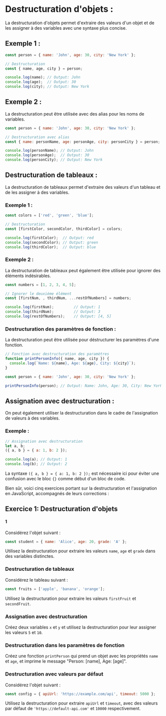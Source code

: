 # Destructuration d'objets :

La destructuration d'objets permet d'extraire des valeurs d'un objet et de les assigner à des variables avec une syntaxe plus concise.

## Exemple 1 :

```js
const person = { name: 'John', age: 30, city: 'New York' };

// Destructuration
const { name, age, city } = person;

console.log(name); // Output: John
console.log(age);  // Output: 30
console.log(city); // Output: New York
```

## Exemple 2 :

La destructuration peut être utilisée avec des alias pour les noms de variables.

```js
const person = { name: 'John', age: 30, city: 'New York' };

// Destructuration avec alias
const { name: personName, age: personAge, city: personCity } = person;

console.log(personName); // Output: John
console.log(personAge);  // Output: 30
console.log(personCity); // Output: New York
```

## Destructuration de tableaux :

La destructuration de tableaux permet d'extraire des valeurs d'un tableau et de les assigner à des variables.

### Exemple 1 :

```js
const colors = ['red', 'green', 'blue'];

// Destructuration
const [firstColor, secondColor, thirdColor] = colors;

console.log(firstColor);  // Output: red
console.log(secondColor); // Output: green
console.log(thirdColor);  // Output: blue
```

### Exemple 2 :

La destructuration de tableaux peut également être utilisée pour ignorer des éléments indésirables.

```js
const numbers = [1, 2, 3, 4, 5];

// Ignorer le deuxième élément
const [firstNum, , thirdNum, ...restOfNumbers] = numbers;

console.log(firstNum);         // Output: 1
console.log(thirdNum);         // Output: 3
console.log(restOfNumbers);    // Output: [4, 5]
```

### Destructuration des paramètres de fonction :

La destructuration peut être utilisée pour déstructurer les paramètres d'une fonction.

```js
// Fonction avec destructuration des paramètres
function printPersonInfo({ name, age, city }) {
  console.log(`Name: ${name}, Age: ${age}, City: ${city}`);
}

const person = { name: 'John', age: 30, city: 'New York' };

printPersonInfo(person); // Output: Name: John, Age: 30, City: New York
```

## Assignation avec destructuration :

On peut également utiliser la destructuration dans le cadre de l'assignation de valeurs à des variables.

### Exemple :

```js
// Assignation avec destructuration
let a, b;
({ a, b } = { a: 1, b: 2 });

console.log(a); // Output: 1
console.log(b); // Output: 2
```

La syntaxe `({ a, b } = { a: 1, b: 2 });` est nécessaire ici pour éviter une confusion avec le bloc `{}` comme début d'un bloc de code.

Bien sûr, voici cinq exercices portant sur la destructuration et l'assignation en JavaScript, accompagnés de leurs corrections :

## Exercice 1: Destructuration d'objets

#### 1 
Considérez l'objet suivant :
```js
const student = { name: 'Alice', age: 20, grade: 'A' };
```
Utilisez la destructuration pour extraire les valeurs `name`, `age` et `grade` dans des variables distinctes.


### Destructuration de tableaux

Considérez le tableau suivant :
```js
const fruits = ['apple', 'banana', 'orange'];
```
Utilisez la destructuration pour extraire les valeurs `firstFruit` et `secondFruit`.


### Assignation avec destructuration

Créez deux variables `x` et `y` et utilisez la destructuration pour leur assigner les valeurs `5` et `10`.


### Destructuration dans les paramètres de fonction

Créez une fonction `printPerson` qui prend un objet avec les propriétés `name` et `age`, et imprime le message "Person: [name], Age: [age]".


### Destructuration avec valeurs par défaut

Considérez l'objet suivant :
```js
const config = { apiUrl: 'https://example.com/api', timeout: 5000 };
```
Utilisez la destructuration pour extraire `apiUrl` et `timeout`, avec des valeurs par défaut de `'https://default-api.com'` et `10000` respectivement.
